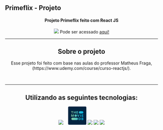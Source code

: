 ## Primeflix - Projeto
<div align="center">
<h4>Projeto Primeflix feito com React JS</h4>
<img width="720px" height="auto" src="https://user-images.githubusercontent.com/92948733/194129609-5b419e9c-a9d2-4d98-b9aa-9ecdd3300fa0.gif" />
 <span>Pode ser acessado <a href="">aqui!</a></span>
<hr/>

<h2> Sobre o projeto </h2>
<p>Esse projeto foi feito com base nas aulas do professor Matheus Fraga, (https://www.udemy.com/course/curso-reactjs/). </p>
<br />

<hr/>

<h2>Utilizando as seguintes tecnologias:</h2>
 <a href="https://pt-br.reactjs.org/" target="_blank"><img src="https://img.shields.io/badge/React-20232A?style=for-the-badge&logo=react&logoColor=61DAFB"></a>
  &nbsp&nbsp
<a href="https://www.themoviedb.org/" target="_blank"><img src="https://github.com/mcosta21/netflix-clone-reactjs/blob/master/docs/icon-tmdb.png?raw=true" alt="TMDB" width="60"></a>
<img src="https://img.shields.io/badge/React_Router-CA4245?style=for-the-badge&logo=react-router&logoColor=white"/>
<img src="https://img.shields.io/badge/HTML-E34F26?style=flat-square-badge&logo=html5&logoColor=white&link"/>
<img src="https://img.shields.io/badge/CSS-1572B6?style=flat-square-badge&logo=css3&logoColor=white&link"/>
</div>
